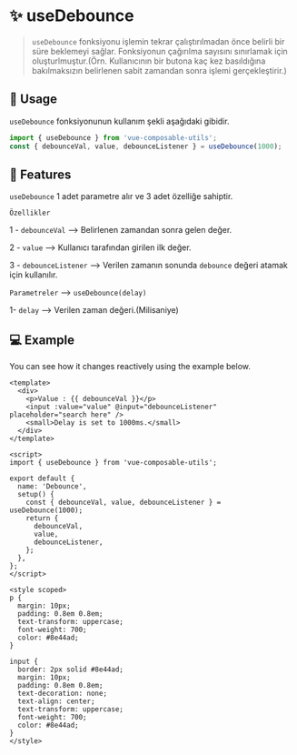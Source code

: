 # :sparkles: useDebounce

> `useDebounce` fonksiyonu işlemin tekrar çalıştırılmadan önce belirli bir süre beklemeyi sağlar. Fonksiyonun çağırılma sayısını sınırlamak için oluşturlmuştur.(Örn. Kullanıcının bir butona kaç kez basıldığına bakılmaksızın belirlenen sabit zamandan sonra işlemi gerçekleştirir.)

## :convenience_store: Usage

`useDebounce` fonksiyonunun kullanım şekli aşağıdaki gibidir.

```js
import { useDebounce } from 'vue-composable-utils';
const { debounceVal, value, debounceListener } = useDebounce(1000);
```

## :rocket: Features

`useDebounce` 1 adet parametre alır ve 3 adet özelliğe sahiptir.

`Özellikler`

1 - `debounceVal` --> Belirlenen zamandan sonra gelen değer.

2 - `value` --> Kullanıcı tarafından girilen ilk değer.

3 - `debounceListener` --> Verilen zamanın sonunda `debounce` değeri atamak için kullanılır.

`Parametreler` --> `useDebounce(delay)`

1- `delay` --> Verilen zaman değeri.(Milisaniye)

## :computer: Example

You can see how it changes reactively using the example below.

<DebounceComponent />

```vue
<template>
  <div>
    <p>Value : {{ debounceVal }}</p>
    <input :value="value" @input="debounceListener" placeholder="search here" />
    <small>Delay is set to 1000ms.</small>
  </div>
</template>

<script>
import { useDebounce } from 'vue-composable-utils';

export default {
  name: 'Debounce',
  setup() {
    const { debounceVal, value, debounceListener } = useDebounce(1000);
    return {
      debounceVal,
      value,
      debounceListener,
    };
  },
};
</script>

<style scoped>
p {
  margin: 10px;
  padding: 0.8em 0.8em;
  text-transform: uppercase;
  font-weight: 700;
  color: #8e44ad;
}

input {
  border: 2px solid #8e44ad;
  margin: 10px;
  padding: 0.8em 0.8em;
  text-decoration: none;
  text-align: center;
  text-transform: uppercase;
  font-weight: 700;
  color: #8e44ad;
}
</style>
```

<ToggleDarkMode/>
